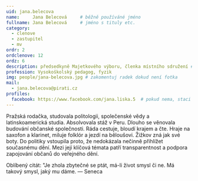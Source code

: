 ```yaml
---
uid: jana.belecova
name:     Jana Belecová  	# běžně používáné jméno
fullname: Jana Belecová  	# jméno s tituly etc.
category:
  - clenove
  - zastupitel
  - mv
ordr: 2
ordclenove: 12
ordz: 6
description: předsedkyně Majetkového výboru, členka místního sdružení # zobrazuje se v lide
profession: Vysokoškolský pedagog, fyzik
img: people/jana-belecova.jpg # zakomentuj radek dokud není fotka
mail:
  - jana.belecova@pirati.cz
profiles:
  facebook: https://www.facebook.com/jana.liska.5  # pokud nema, staci smazat tuto radku
---
```

Pražská rodačka, studovala politologii, společenské vědy a latinskoamerická studia. Absolvovala stáž v Peru. Dlouho se věnovala budování občanské společnosti. Ráda cestuje, bloudí krajem a čte. Hraje na saxofon a klarinet, miluje folklór a jezdí na běloušovi. Žižkov zná jak své boty. Do politiky vstoupila proto, že nedokázala nečinně přihlížet současnému dění. Mezi její klíčová témata patří transparentnost a podpora zapojování občanů do veřejného dění. 

Oblíbený citát: "Je zhola zbytečné se ptát, má-li život smysl či ne. Má takový smysl, jaký mu dáme. — Seneca
